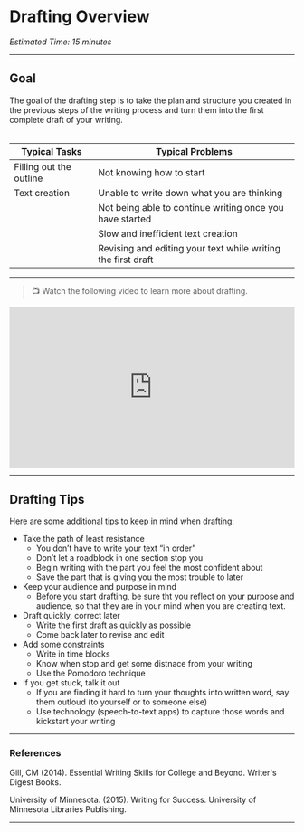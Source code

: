 # Drafting Overview
*Estimated Time: 15 minutes*

---

## Goal

The goal of the drafting step is to take the plan and structure you created in the previous steps of the writing process and turn them into the first complete draft of your writing.
<br/><br/> 

| **Typical Tasks** | **Typical Problems** | 
| --- | --- |
| Filling out the outline | Not knowing how to start |
| Text creation| Unable to write down what you are thinking |
|  | Not being able to continue writing once you have started |
|  | Slow and inefficient text creation |
|  | Revising and editing your text while writing the first draft |

---

> 📺 Watch the following video to learn more about drafting.

<div style="position: relative; padding-bottom: 56.25%; height: 0;"><iframe src="https://www.youtube.com/embed/omWlLhcN3yk" title="YouTube video player" frameborder="0" allow="accelerometer; autoplay; clipboard-write; encrypted-media; gyroscope; picture-in-picture" allowfullscreen style="position: absolute; top: 0; left: 0; width: 100%; height: 100%;"></iframe></div>

---

## Drafting Tips

Here are some additional tips to keep in mind when drafting:
- Take the path of least resistance
  - You don’t have to write your text “in order”
  - Don’t let a roadblock in one section stop you
  - Begin writing with the part you feel the most confident about
  - Save the part that is giving you the most trouble to later
- Keep your audience and purpose in mind
  - Before you start drafting, be sure tht you reflect on your purpose and audience, so that they are in your mind when you are creating text.
- Draft quickly, correct later
  - Write the first draft as quickly as possible
  - Come back later to revise and edit
- Add some constraints 
  - Write in time blocks
  - Know when stop and get some distnace from your writing
  - Use the Pomodoro technique
- If you get stuck, talk it out
  - If you are finding it hard to turn your thoughts into written word, say them outloud (to yourself or to someone else)
  - Use technology (speech-to-text apps) to capture those words and kickstart your writing 

---
### References

Gill, CM (2014). Essential Writing Skills for College and Beyond. Writer's Digest Books. 

University of Minnesota. (2015). Writing for Success. University of Minnesota Libraries Publishing.

---
